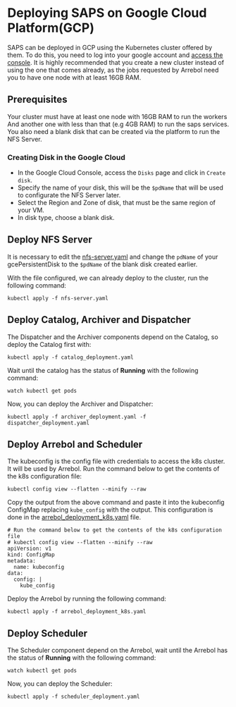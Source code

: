# Deploying SAPS on Google Cloud Platform(GCP)

SAPS can be deployed in GCP using the Kubernetes cluster offered by them. To do this, you need to log into your google account and [access the console](https://cloud.google.com/kubernetes-engine/). 
It is highly recommended that you create a new cluster instead of using the one that comes already, as the jobs requested by Arrebol need you to have one node with at least 16GB RAM.

## Prerequisites

Your cluster must have at least one node with 16GB RAM to run the workers And another one with less than that (e.g 4GB RAM) to run the saps services. You also need a blank disk that can be created via the platform to run the NFS Server.

### Creating Disk in the Google Cloud

- In the Google Cloud Console, access the `Disks` page and click in `Create disk`.
- Specify the name of your disk, this will be the `$pdName` that will be used to configurate the NFS Server later.
- Select the Region and Zone of disk, that must be the same region of your VM.
- In disk type, choose a blank disk.

## Deploy NFS Server

It is necessary to edit the [nfs-server.yaml](./nfs-server.yaml) and change the `pdName` of your gcePersistentDisk to the `$pdName` of the blank disk created earlier.

With the file configured, we can already deploy to the cluster, run the following command:

```
kubectl apply -f nfs-server.yaml
```

## Deploy Catalog, Archiver and Dispatcher

The Dispatcher and the Archiver components depend on the Catalog, so deploy the Catalog first with:

```
kubectl apply -f catalog_deployment.yaml
```

Wait until the catalog has the status of **Running** with the following command:

```
watch kubectl get pods
```

Now, you can deploy the Archiver and Dispatcher:

```
kubectl apply -f archiver_deployment.yaml -f dispatcher_deployment.yaml 
```

## Deploy Arrebol and Scheduler

The kubeconfig is the config file with credentials to access the k8s cluster. It will be used by Arrebol. Run the command below to get the contents of the k8s configuration file:

```
kubectl config view --flatten --minify --raw
```

Copy the output from the above command and paste it into the kubeconfig ConfigMap replacing `kube_config` with the output. This configuration is done in the [arrebol_deployment_k8s.yaml](./arrebol_deployment_k8s.yaml) file.

```
# Run the command below to get the contents of the k8s configuration file
# kubectl config view --flatten --minify --raw
apiVersion: v1
kind: ConfigMap
metadata:
  name: kubeconfig
data:
  config: |
    kube_config
```

Deploy the Arrebol by running the following command:

```
kubectl apply -f arrebol_deployment_k8s.yaml
```

## Deploy Scheduler

The Scheduler component depend on the Arrebol, wait until the Arrebol has the status of **Running** with the following command:

```
watch kubectl get pods
```

Now, you can deploy the Scheduler:

```
kubectl apply -f scheduler_deployment.yaml
```
